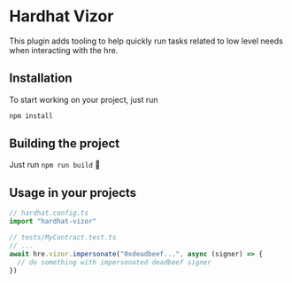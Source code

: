 # Hardhat Vizor

This plugin adds tooling to help quickly run tasks related to low level needs when interacting with the hre.

## Installation

To start working on your project, just run

```bash
npm install
```

## Building the project

Just run `npm run build` ️👷

## Usage in your projects

```ts
// hardhat.config.ts
import "hardhat-vizor"
```
```ts
// tests/MyContract.test.ts
// ...
await hre.vizor.impersonate("0xdeadbeef...", async (signer) => {
  // do something with impersonated deadbeef signer
})
```
